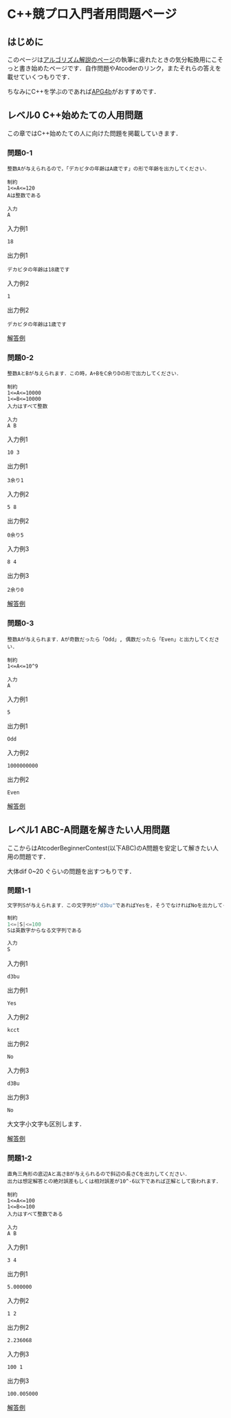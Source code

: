 # C++競プロ入門者用問題ページ

## はじめに

このページは[アルゴリズム解説のページ](https://20s.d3bu.net/algorithm/)の執筆に疲れたときの気分転換用にこそっと書き始めたページです．自作問題やAtcoderのリンク，またそれらの答えを載せていくつもりです．

ちなみにC++を学ぶのであれば[APG4b](https://atcoder.jp/contests/APG4b)がおすすめです．

## レベル0 C++始めたての人用問題

この章ではC++始めたての人に向けた問題を掲載していきます．

### 問題0-1

```
整数Aが与えられるので，「デカビタの年齢はA歳です」の形で年齢を出力してください．

制約
1<=A<=120
Aは整数である

入力
A
```

入力例1

```
18
```

出力例1

```
デカビタの年齢は18歳です
```

入力例2

```
1
```

出力例2

```
デカビタの年齢は1歳です
```

[解答例](anser/index.md#問題0-1)

### 問題0-2

```
整数AとBが与えられます．この時，A÷BをC余りDの形で出力してください．

制約
1<=A<=10000
1<=B<=10000
入力はすべて整数

入力
A B
```

入力例1

```
10 3
```

出力例1

```
3余り1
```

入力例2

```
5 8
```

出力例2

```
0余り5
```

入力例3

```
8 4
```

出力例3

```
2余り0
```

[解答例](anser/index.md#問題0-2)

### 問題0-3

```
整数Aが与えられます．Aが奇数だったら「Odd」, 偶数だったら「Even」と出力してください．

制約
1<=A<=10^9

入力
A
```

入力例1

```
5
```

出力例1

```
Odd
```

入力例2

```
1000000000
```

出力例2

```
Even
```

[解答例](anser/index.md#問題3)

## レベル1 ABC-A問題を解きたい人用問題

ここからはAtcoderBeginnerContest(以下ABC)のA問題を安定して解きたい人用の問題です．

大体dif 0~20 ぐらいの問題を出すつもりです．

### 問題1-1

```cpp
文字列Sが与えられます．この文字列が"d3bu"であればYesを，そうでなければNoを出力してください．

制約
1<=|S|<=100
Sは英数字からなる文字列である

入力
S
```

入力例1

```
d3bu
```

出力例1

```
Yes
```

入力例2

```
kcct
```

出力例2

```
No
```

入力例3

```
d3Bu
```

出力例3

```
No
```

大文字小文字も区別します．

[解答例](anser/index.md#問題1-1)

### 問題1-2

```
直角三角形の底辺Aと高さBが与えられるので斜辺の長さCを出力してください．
出力は想定解答との絶対誤差もしくは相対誤差が10^-6以下であれば正解として扱われます．

制約
1<=A<=100
1<=B<=100
入力はすべて整数である

入力
A B
```

入力例1

```
3 4
```

出力例1

```
5.000000
```

入力例2

```
1 2
```

出力例2

```
2.236068
```

入力例3

```
100 1
```

出力例3

```
100.005000
```

[解答例](anser/index.md#問題1-2)